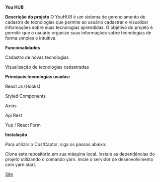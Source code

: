 **You HUB**


**Descrição do projeto**
O YouHUB é um sistema de gerenciamento de cadastro de tecnologias que permite ao usuário cadastrar e visualizar informações sobre suas tecnologias aprendidas. O objetivo do projeto é permitir que o usuário organize suas informações sobre tecnologias de forma simples e intuitiva.


**Funcionalidades**


Cadastro de novas tecnologias


Visualização de tecnologias cadastradas


**Principais tecnologias usadas:** 


React Js (Hooks)


Styled Components


Axios


Api Rest


Yup / React Form




**Instalação**


Para utilizar o CostCaptor, siga os passos abaixo:


Clone este repositório em sua máquina local.
Instale as dependências do projeto utilizando o comando yarn.
Inicie o servidor de desenvolvimento com yarn start.




<a href="https://youhub-mu.vercel.app/">Site</a>    
